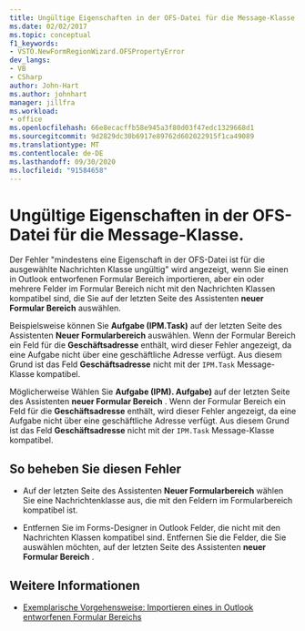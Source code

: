 ```yaml
---
title: Ungültige Eigenschaften in der OFS-Datei für die Message-Klasse "
ms.date: 02/02/2017
ms.topic: conceptual
f1_keywords:
- VSTO.NewFormRegionWizard.OFSPropertyError
dev_langs:
- VB
- CSharp
author: John-Hart
ms.author: johnhart
manager: jillfra
ms.workload:
- office
ms.openlocfilehash: 66e8ecacffb58e945a3f80d03f47edc1329668d1
ms.sourcegitcommit: 9d2829dc30b6917e89762d602022915f1ca49089
ms.translationtype: MT
ms.contentlocale: de-DE
ms.lasthandoff: 09/30/2020
ms.locfileid: "91584658"
---
```

# <a name="invalid-properties-in-the-ofs-file-for-the-message-class"></a>Ungültige Eigenschaften in der OFS-Datei für die Message-Klasse.

  Der Fehler "mindestens eine Eigenschaft in der OFS-Datei ist für die ausgewählte Nachrichten Klasse ungültig" wird angezeigt, wenn Sie einen in Outlook entworfenen Formular Bereich importieren, aber ein oder mehrere Felder im Formular Bereich nicht mit den Nachrichten Klassen kompatibel sind, die Sie auf der letzten Seite des Assistenten **neuer Formular Bereich** auswählen.

Beispielsweise können Sie **Aufgabe (IPM.Task)** auf der letzten Seite des Assistenten **Neuer Formularbereich** auswählen. Wenn der Formular Bereich ein Feld für die **Geschäftsadresse** enthält, wird dieser Fehler angezeigt, da eine Aufgabe nicht über eine geschäftliche Adresse verfügt. Aus diesem Grund ist das Feld **Geschäftsadresse** nicht mit der `IPM.Task` Message-Klasse kompatibel.

 Möglicherweise Wählen Sie **Aufgabe (IPM). Aufgabe)** auf der letzten Seite des Assistenten **neuer Formular Bereich** . Wenn der Formular Bereich ein Feld für die **Geschäftsadresse** enthält, wird dieser Fehler angezeigt, da eine Aufgabe nicht über eine geschäftliche Adresse verfügt. Aus diesem Grund ist das Feld **Geschäftsadresse** nicht mit der `IPM.Task` Message-Klasse kompatibel.

## <a name="to-correct-this-error"></a>So beheben Sie diesen Fehler

- Auf der letzten Seite des Assistenten **Neuer Formularbereich** wählen Sie eine Nachrichtenklasse aus, die mit den Feldern im Formularbereich kompatibel ist.

- Entfernen Sie im Forms-Designer in Outlook Felder, die nicht mit den Nachrichten Klassen kompatibel sind. Entfernen Sie die Felder, die Sie auswählen möchten, auf der letzten Seite des Assistenten **neuer Formular Bereich** .

## <a name="see-also"></a>Weitere Informationen
- [Exemplarische Vorgehensweise: Importieren eines in Outlook entworfenen Formular Bereichs](../vsto/walkthrough-importing-a-form-region-that-is-designed-in-outlook.md)
